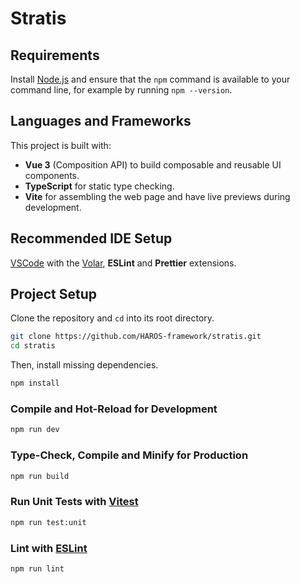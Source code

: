 # Stratis

## Requirements

Install [Node.js](https://nodejs.org/en) and ensure that the `npm` command is available to your command line, for example by running `npm --version`.

## Languages and Frameworks

This project is built with:

- **Vue 3** (Composition API) to build composable and reusable UI components.
- **TypeScript** for static type checking.
- **Vite** for assembling the web page and have live previews during development.

## Recommended IDE Setup

[VSCode](https://code.visualstudio.com/) with the [Volar](https://marketplace.visualstudio.com/items?itemName=Vue.volar), **ESLint** and **Prettier** extensions.

## Project Setup

Clone the repository and `cd` into its root directory.

```sh
git clone https://github.com/HAROS-framework/stratis.git
cd stratis
```

Then, install missing dependencies.

```sh
npm install
```

### Compile and Hot-Reload for Development

```sh
npm run dev
```

### Type-Check, Compile and Minify for Production

```sh
npm run build
```

### Run Unit Tests with [Vitest](https://vitest.dev/)

```sh
npm run test:unit
```

### Lint with [ESLint](https://eslint.org/)

```sh
npm run lint
```
